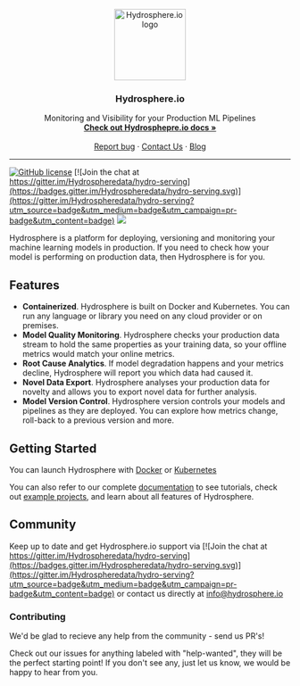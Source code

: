 <p align="center">
  <a href="https://hydrosphere.io/">
    <img src="https://hydrosphere.io/serving-docs/dev/images/navbar_brand.svg" alt="Hydrosphere.io logo" width="128" height="128">
  </a>
</p>

<h3 align="center">Hydrosphere.io</h3>

<p align="center">
Monitoring and Visibility for your Production ML Pipelines
  <br>
  <a href="https://hydrosphere.io/serving-docs/latest/index.html"><strong>Check out Hydrosphepre.io docs »</strong></a>
  <br>
  <br>
  <a href="https://github.com/Hydrospheredata/hydro-serving/issues/new">Report bug</a>
  ·
  <a href="https://hydrosphere.io/contact/">Contact Us</a>
  ·
  <a href="https://hydrosphere.io/blog/">Blog</a>
</p>

---
[![GitHub license](https://img.shields.io/badge/license-apache-blue.svg)](https://github.com/pachyderm/pachyderm/blob/master/LICENSE)
[![Join the chat at https://gitter.im/Hydrospheredata/hydro-serving](https://badges.gitter.im/Hydrospheredata/hydro-serving.svg)](https://gitter.im/Hydrospheredata/hydro-serving?utm_source=badge&utm_medium=badge&utm_campaign=pr-badge&utm_content=badge)
[![](https://img.shields.io/badge/documentation-latest-af1a97.svg)](https://hydrosphere.io/serving-docs/) 

Hydrosphere is a platform for deploying, versioning and monitoring your machine learning models in production. If you need to check how your model is performing on production data, then Hydrosphere is for you. 

## Features

- **Containerized**. Hydrosphere is built on Docker and Kubernetes. You can run any language or library you need on any cloud provider or on premises.
- **Model Quality Monitoring**. Hydrosphere checks your production data stream to hold the same properties as your training data, so your offline metrics would match your online metrics.
-  **Root Cause Analytics**. If model degradation happens and your metrics decline, Hydrosphere will report you which data had caused it.
- **Novel Data Export**. Hydrosphere analyses your production data for novelty and allows you to export novel data for further analysis.
- **Model Version Control**. Hydrosphere version controls your models and pipelines as they are deployed. You can explore how metrics change, roll-back to a previous version and more.


## Getting Started

You can launch Hydrosphere with [Docker](https://hydrosphere.io/serving-docs/latest/install/docker.html) or [Kubernetes](https://hydrosphere.io/serving-docs/latest/install/kubernetes.html) 


You can also refer to our complete [documentation](https://hydrosphere.io/serving-docs/latest/index.html) to see tutorials, check out [example projects]([https://github.com/Hydrospheredata/hydro-serving-example](https://github.com/Hydrospheredata/hydro-serving-example)), and learn about all features of Hydrosphere.

## Community
Keep up to date and get Hydrosphere.io support via [![Join the chat at https://gitter.im/Hydrospheredata/hydro-serving](https://badges.gitter.im/Hydrospheredata/hydro-serving.svg)](https://gitter.im/Hydrospheredata/hydro-serving?utm_source=badge&utm_medium=badge&utm_campaign=pr-badge&utm_content=badge) or contact us directly at [info@hydrosphere.io](mailto:info@hydrosphere.io)

### Contributing

We'd be glad to recieve any help from the community - send us PR's!

Check out our issues for anything labeled with "help-wanted", they will be the perfect starting point! If you don't see any, just let us know, we would be happy to hear from you.

